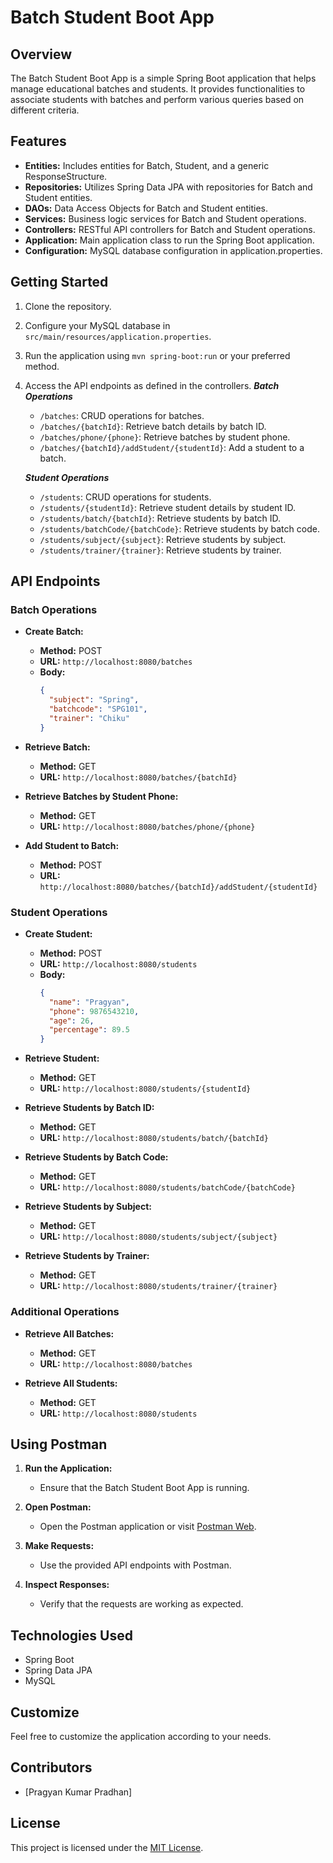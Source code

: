 # Batch Student Boot App

## Overview

The Batch Student Boot App is a simple Spring Boot application that helps manage educational batches and students. It provides functionalities to associate students with batches and perform various queries based on different criteria.

## Features

- **Entities:** Includes entities for Batch, Student, and a generic ResponseStructure.
- **Repositories:** Utilizes Spring Data JPA with repositories for Batch and Student entities.
- **DAOs:** Data Access Objects for Batch and Student entities.
- **Services:** Business logic services for Batch and Student operations.
- **Controllers:** RESTful API controllers for Batch and Student operations.
- **Application:** Main application class to run the Spring Boot application.
- **Configuration:** MySQL database configuration in application.properties.

## Getting Started

1. Clone the repository.
2. Configure your MySQL database in `src/main/resources/application.properties`.
3. Run the application using `mvn spring-boot:run` or your preferred method.
4. Access the API endpoints as defined in the controllers.
    ***Batch Operations***
    - `/batches`: CRUD operations for batches.
    - `/batches/{batchId}`: Retrieve batch details by batch ID.
    - `/batches/phone/{phone}`: Retrieve batches by student phone.
    - `/batches/{batchId}/addStudent/{studentId}`: Add a student to a batch.

    ***Student Operations***
    - `/students`: CRUD operations for students.
    - `/students/{studentId}`: Retrieve student details by student ID.
    - `/students/batch/{batchId}`: Retrieve students by batch ID.
    - `/students/batchCode/{batchCode}`: Retrieve students by batch code.
    - `/students/subject/{subject}`: Retrieve students by subject.
    - `/students/trainer/{trainer}`: Retrieve students by trainer.

## API Endpoints

### Batch Operations

- **Create Batch:**
  - **Method:** POST
  - **URL:** `http://localhost:8080/batches`
  - **Body:**
    ```json
    {
      "subject": "Spring",
      "batchcode": "SPG101",
      "trainer": "Chiku"
    }
    ```

- **Retrieve Batch:**
  - **Method:** GET
  - **URL:** `http://localhost:8080/batches/{batchId}`

- **Retrieve Batches by Student Phone:**
  - **Method:** GET
  - **URL:** `http://localhost:8080/batches/phone/{phone}`

- **Add Student to Batch:**
  - **Method:** POST
  - **URL:** `http://localhost:8080/batches/{batchId}/addStudent/{studentId}`

### Student Operations

- **Create Student:**
  - **Method:** POST
  - **URL:** `http://localhost:8080/students`
  - **Body:**
    ```json
    {
      "name": "Pragyan",
      "phone": 9876543210,
      "age": 26,
      "percentage": 89.5
    }
    ```

- **Retrieve Student:**
  - **Method:** GET
  - **URL:** `http://localhost:8080/students/{studentId}`

- **Retrieve Students by Batch ID:**
  - **Method:** GET
  - **URL:** `http://localhost:8080/students/batch/{batchId}`

- **Retrieve Students by Batch Code:**
  - **Method:** GET
  - **URL:** `http://localhost:8080/students/batchCode/{batchCode}`

- **Retrieve Students by Subject:**
  - **Method:** GET
  - **URL:** `http://localhost:8080/students/subject/{subject}`

- **Retrieve Students by Trainer:**
  - **Method:** GET
  - **URL:** `http://localhost:8080/students/trainer/{trainer}`

### Additional Operations

- **Retrieve All Batches:**
  - **Method:** GET
  - **URL:** `http://localhost:8080/batches`

- **Retrieve All Students:**
  - **Method:** GET
  - **URL:** `http://localhost:8080/students`

## Using Postman

1. **Run the Application:**
   - Ensure that the Batch Student Boot App is running.

2. **Open Postman:**
   - Open the Postman application or visit [Postman Web](https://www.postman.com/).

3. **Make Requests:**
   - Use the provided API endpoints with Postman.

4. **Inspect Responses:**
   - Verify that the requests are working as expected.

## Technologies Used

- Spring Boot
- Spring Data JPA
- MySQL

## Customize

Feel free to customize the application according to your needs.

## Contributors

- [Pragyan Kumar Pradhan]

## License

This project is licensed under the [MIT License](LICENSE).
